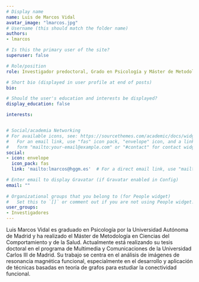 ```yaml
---
# Display name
name: Luis de Marcos Vidal
avatar_image: "lmarcos.jpg"
# Username (this should match the folder name)
authors:
- lmarcos

# Is this the primary user of the site?
superuser: false

# Role/position
role: Investigador predoctoral, Grado en Psicología y Máster de Metodología en Ciencias del Comportamiento y de la Salud

# Short bio (displayed in user profile at end of posts)
bio:

# Should the user's education and interests be displayed?
display_education: false

interests:


# Social/academia Networking
# For available icons, see: https://sourcethemes.com/academic/docs/widgets/#icons
#   For an email link, use "fas" icon pack, "envelope" icon, and a link in the
#   form "mailto:your-email@example.com" or "#contact" for contact widget.
social:
- icon: envelope
  icon_pack: fas
  link: 'mailto:lmarcos@hggm.es'  # For a direct email link, use "mailto:test@example.org".

# Enter email to display Gravatar (if Gravatar enabled in Config)
email: ""
  
# Organizational groups that you belong to (for People widget)
#   Set this to `[]` or comment out if you are not using People widget.  
user_groups:
- Investigadores
---
```

Luis Marcos Vidal es graduado en Psicología por la Universidad Autónoma de Madrid y ha realizado el Máster de Metodología en Ciencias del Comportamiento y de la Salud. Actualmente está realizando su tesis doctoral en el programa de Multimedia y Comunicaciones de la Universidad Carlos III de Madrid. Su trabajo se centra en el análisis de imágenes de resonancia magnética funcional, especialmente en el desarrollo y aplicación de técnicas basadas en teoría de grafos para estudiar la conectividad funcional.